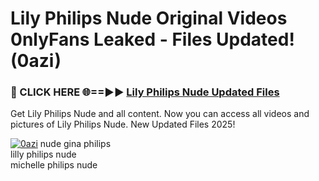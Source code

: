 # Lily Philips Nude Original Videos 0nlyFans Leaked - Files Updated! (0azi)

<h3>🔴 CLICK HERE 🌐==►► <a href="https://tinyurl.com/52m3yx9h" rel="nofollow">Lily Philips Nude Updated Files</a></h3>

Get Lily Philips Nude and all content. Now you can access all videos and pictures of Lily Philips Nude. New Updated Files 2025!

[![0azi](https://i.imgur.com/TnHtlc8.gif)](https://tinyurl.com/52m3yx9h)
nude gina philips<br>
lilly philips nude<br>
michelle philips nude